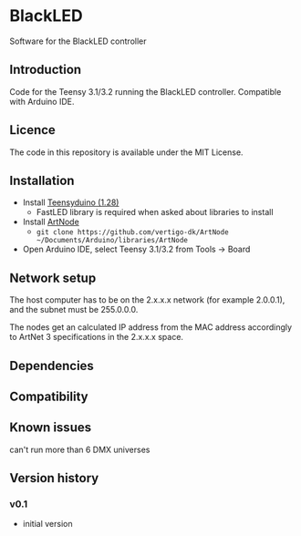 # BlackLED
Software for the BlackLED controller

Introduction
------------
Code for the Teensy 3.1/3.2 running the BlackLED controller. Compatible with Arduino IDE.

Licence
-------
The code in this repository is available under the MIT License.

Installation
------------
- Install [Teensyduino (1.28)](https://www.pjrc.com/teensy/td_download.html)
	- FastLED library is required when asked about libraries to install
- Install [ArtNode](https://github.com/vertigo-dk/ArtNode) 
	- `git clone https://github.com/vertigo-dk/ArtNode ~/Documents/Arduino/libraries/ArtNode`
- Open Arduino IDE, select Teensy 3.1/3.2 from Tools -> Board 

Network setup
-----------
The host computer has to be on the 2.x.x.x network (for example 2.0.0.1), and the subnet must be 255.0.0.0. 

The nodes get an calculated IP address from the MAC address accordingly to ArtNet 3 specifications in the 2.x.x.x space.

Dependencies
------------


Compatibility
------------


Known issues
------------
can't run more than 6 DMX universes

Version history
------------

### v0.1
- initial version
